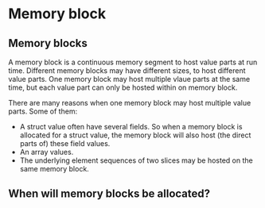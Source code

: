# Memory block

## Memory blocks

A memory block is a continuous memory segment to host value parts at run time. Different memory blocks may have different sizes, to host different value parts. One memory block may host multiple vlaue parts at the same time, but each value part can only be hosted within on memory block.

There are many reasons when one memory block may host multiple value parts. Some of them:
- A struct value often have several fields. So when a memory block is allocated for a struct value, the memory block will also host (the direct parts of) these field values.
- An array values. 
- The underlying element sequences of two slices may be hosted on the same memory block.

## When will memory blocks be allocated?

